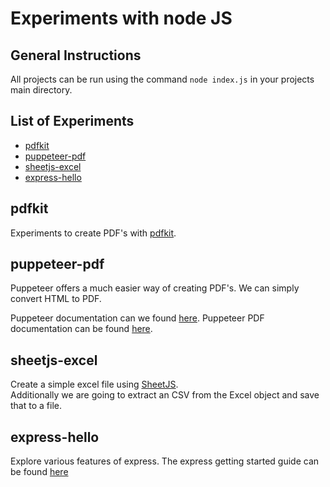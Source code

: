 # Experiments with node JS

## General  Instructions
All projects can be run using the command `node index.js` in your projects main directory.

## List of Experiments
- [pdfkit](#pdfkit)
- [puppeteer-pdf](#puppeteer-pdf)
- [sheetjs-excel](#sheetjs-excel)
- [express-hello](#express-hello)

## pdfkit
Experiments to create PDF's with 
<a href="https://www.npmjs.com/package/pdfkit" target="_blank">pdfkit</a>.

## puppeteer-pdf
Puppeteer offers a much easier way of creating PDF's. We can simply convert HTML to PDF.

Puppeteer documentation can we found <a href="https://developers.google.com/web/tools/puppeteer/get-started" target="_blank">here</a>.
Puppeteer PDF documentation can be found <a href="https://pptr.dev/#?product=Puppeteer&version=v2.0.0&show=api-pagepdfoptions" target="_blank">here</a>.

## sheetjs-excel
Create a simple excel file using <a href="https://docs.sheetjs.com/" target="_blank">SheetJS</a>. <br/>
Additionally we are going to extract an CSV from the Excel object and save that to a file. 

## express-hello
Explore various features of express. 
The express getting started guide can be found <a href="https://expressjs.com/en/starter/installing.html" target="_blank">here</a> 
